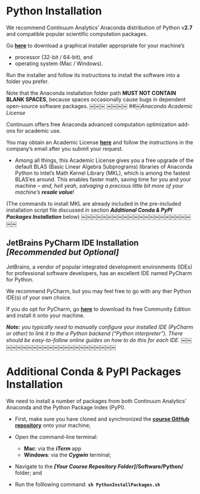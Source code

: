 # Python Installation

We recommend Continuum Analytics’ Anaconda distribution of Python v**2.7** and compatible popular scientific computation packages.

Go [**here**](http://www.continuum.io/downloads) to download a graphical installer appropriate for your machine’s

* processor (32-bit / 64-bit), and
* operating system (Mac / Windows).

Run the installer and follow its instructions to install the software into a folder you prefer.

Note that the Anaconda installation folder path **MUST NOT CONTAIN BLANK SPACES**, because spaces occasionally cause bugs in dependent open-source software packages.
￼￼￼
￼￼￼￼
##￼*Anaconda Academic License*

Continuum offers free Anaconda advanced computation optimization add-ons for academic use.

You may obtain an Academic License [**here**](http://store.continuum.io/cshop/academicanaconda) and follow the instructions in the company’s email after you submit your request.

* Among all things, this Academic License gives you a free upgrade of the default BLAS (Basic Linear Algebra Subprograms) libraries of Anaconda Python to Intel’s Math Kernel Library (MKL), which is among the fastest BLAS’es around. This enables faster math, saving time for you and your machine – *and, hell yeah, salvaging a precious little bit more of your machine’s **resale value***! <i class="fa fa-smile-o"></i>

(The commands to install MKL are already included in the pre-included installation script file discussed in section ***Additional Conda & PyPI Packages Installation*** below)
￼￼￼￼￼￼￼￼￼￼￼￼￼￼￼￼￼￼￼￼￼￼￼

## JetBrains PyCharm IDE Installation *[Recommended but Optional]*

JetBrains, a vendor of popular integrated development environments (IDEs) for professional software developers, has an excellent IDE named PyCharm for Python.

We recommend PyCharm, but you may feel free to go with any ther Python IDE(s) of your own choice.

If you do opt for PyCharm, go [**here**](http://www.jetbrains.com/pycharm/download) to download its free Community Edition and install it onto your machine.

***Note:** you typically need to manually configure your installed IDE (PyCharm or other) to link it to the a Python backend (“Python interpreter”). There should be easy-to-follow online guides on how to do this for each IDE.*
￼￼￼￼￼￼￼￼￼￼￼￼￼￼￼￼￼￼￼￼￼￼￼

# Additional Conda & PyPI Packages Installation

We need to install a number of packages from both Continuum Analytics’ Anaconda and the Python Package Index (PyPI).

* First, make sure you have cloned and synchronized the [**course GitHub repository**](https://github.com/ChicagoBoothML/MachineLearning_Fall2015) onto your machine;

* Open the command-line terminal:
    - **Mac**: via the ***iTerm*** app
    - **Windows**: via the ***Cygwin*** terminal;

* Navigate to the ***[Your Course Repository Folder]*/Software/Python/** folder; and

* Run the folllowing command: **`sh PythonInstallPackages.sh`**
